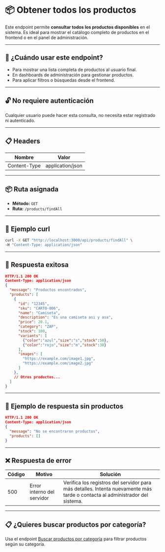 # 📦 Obtener todos los productos

Este endpoint permite **consultar todos los productos disponibles** en el sistema. Es ideal para mostrar el catálogo completo de productos en el frontend o en el panel de administración.

---

## 🧠 ¿Cuándo usar este endpoint?

- Para mostrar una lista completa de productos al usuario final.
- En dashboards de administración para gestionar productos.
- Para aplicar filtros o búsquedas desde el frontend.

---

## 🔓 No requiere autenticación

Cualquier usuario puede hacer esta consulta, no necesita estar registrado ni autenticado.

---

## 📋 Headers

| Nombre        | Valor                      |
| ------------- | -------------------------- |
| Content-Type  | application/json          |

---
## 📦 Ruta asignada
- **Método:** `GET`
- **Ruta:** `/products/findAll`

---

## 🚀 Ejemplo curl

```bash
curl -X GET "http://localhost:3000/api/products/findAll" \
-H "Content-Type: application/json"
```

---

## 📄 Respuesta exitosa

```json
HTTP/1.1 200 OK
Content-Type: application/json
{
  "message": "Productos encontrados",
  "products": [
    {
      "id": "12345",
      "sku": "CARTO-006",
      "name": "Camiseta",
      "description": "Es una camiseta asi y asa",
      "price": 20.1,
      "category": "ZAP",
      "stock": 100,
      "variants": [
        {"color":"azul","size":"s","stock":50},
        {"color":"rojo","size":"m","stock":30}
      ],
      "images": [
        "https://example.com/image1.jpg",
        "https://example.com/image2.jpg"
      ]
    },
    // Otros productos...
  ]
}
```

---

## 📄 Ejemplo de respuesta sin productos

```json
HTTP/1.1 200 OK
Content-Type: application/json
{
  "message": "No se encontraron productos",
  "products": []
}
```

---

## ❌ Respuesta de error

| Código | Motivo                      | Solución                                                     |
| ------ | --------------------------- | ------------------------------------------------------------ |
| 500    | Error interno del servidor  | Verifica los registros del servidor para más detalles. Intenta nuevamente más tarde o contacta al administrador del sistema. |

---

## 📋 ¿Quieres buscar productos por categoría?
Usa el endpoint [Buscar productos por categoría](/docs/products/find_by_category.md) para filtrar productos según su categoría.

